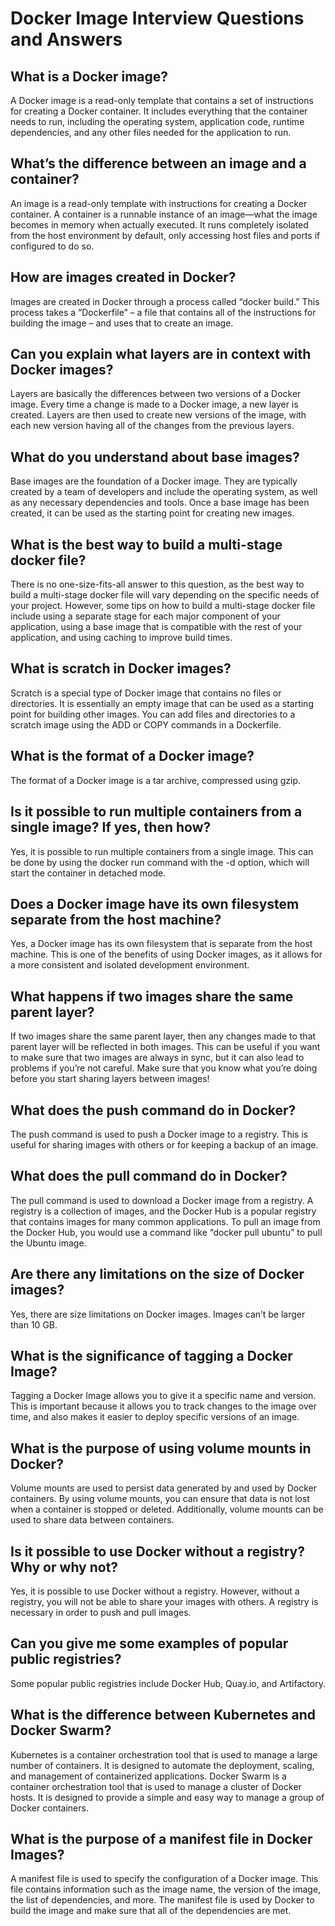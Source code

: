 # Docker Image Interview Questions and Answers

## What is a Docker image?
   A Docker image is a read-only template that contains a set of instructions for creating a Docker container. It includes everything that the container needs to run, including the operating system, application code, runtime dependencies, and any other files needed for the application to run.

## What’s the difference between an image and a container?
   An image is a read-only template with instructions for creating a Docker container. A container is a runnable instance of an image—what the image becomes in memory when actually executed. It runs completely isolated from the host environment by default, only accessing host files and ports if configured to do so.

## How are images created in Docker?
   Images are created in Docker through a process called “docker build.” This process takes a “Dockerfile” – a file that contains all of the instructions for building the image – and uses that to create an image.

## Can you explain what layers are in context with Docker images?
   Layers are basically the differences between two versions of a Docker image. Every time a change is made to a Docker image, a new layer is created. Layers are then used to create new versions of the image, with each new version having all of the changes from the previous layers.

## What do you understand about base images?
   Base images are the foundation of a Docker image. They are typically created by a team of developers and include the operating system, as well as any necessary dependencies and tools. Once a base image has been created, it can be used as the starting point for creating new images.

## What is the best way to build a multi-stage docker file?
   There is no one-size-fits-all answer to this question, as the best way to build a multi-stage docker file will vary depending on the specific needs of your project. However, some tips on how to build a multi-stage docker file include using a separate stage for each major component of your application, using a base image that is compatible with the rest of your application, and using caching to improve build times.

## What is scratch in Docker images?
   Scratch is a special type of Docker image that contains no files or directories. It is essentially an empty image that can be used as a starting point for building other images. You can add files and directories to a scratch image using the ADD or COPY commands in a Dockerfile.

## What is the format of a Docker image?
   The format of a Docker image is a tar archive, compressed using gzip.

## Is it possible to run multiple containers from a single image? If yes, then how?
   Yes, it is possible to run multiple containers from a single image. This can be done by using the docker run command with the -d option, which will start the container in detached mode.

## Does a Docker image have its own filesystem separate from the host machine?
Yes, a Docker image has its own filesystem that is separate from the host machine. This is one of the benefits of using Docker images, as it allows for a more consistent and isolated development environment.

## What happens if two images share the same parent layer?
If two images share the same parent layer, then any changes made to that parent layer will be reflected in both images. This can be useful if you want to make sure that two images are always in sync, but it can also lead to problems if you’re not careful. Make sure that you know what you’re doing before you start sharing layers between images!

## What does the push command do in Docker?
The push command is used to push a Docker image to a registry. This is useful for sharing images with others or for keeping a backup of an image.

## What does the pull command do in Docker?
The pull command is used to download a Docker image from a registry. A registry is a collection of images, and the Docker Hub is a popular registry that contains images for many common applications. To pull an image from the Docker Hub, you would use a command like “docker pull ubuntu” to pull the Ubuntu image.

## Are there any limitations on the size of Docker images?
Yes, there are size limitations on Docker images. Images can’t be larger than 10 GB.

## What is the significance of tagging a Docker Image?
Tagging a Docker Image allows you to give it a specific name and version. This is important because it allows you to track changes to the image over time, and also makes it easier to deploy specific versions of an image.

## What is the purpose of using volume mounts in Docker?
Volume mounts are used to persist data generated by and used by Docker containers. By using volume mounts, you can ensure that data is not lost when a container is stopped or deleted. Additionally, volume mounts can be used to share data between containers.

## Is it possible to use Docker without a registry? Why or why not?
Yes, it is possible to use Docker without a registry. However, without a registry, you will not be able to share your images with others. A registry is necessary in order to push and pull images.

## Can you give me some examples of popular public registries?
Some popular public registries include Docker Hub, Quay.io, and Artifactory.

## What is the difference between Kubernetes and Docker Swarm?
Kubernetes is a container orchestration tool that is used to manage a large number of containers. It is designed to automate the deployment, scaling, and management of containerized applications. Docker Swarm is a container orchestration tool that is used to manage a cluster of Docker hosts. It is designed to provide a simple and easy way to manage a group of Docker containers.

## What is the purpose of a manifest file in Docker Images?
A manifest file is used to specify the configuration of a Docker image. This file contains information such as the image name, the version of the image, the list of dependencies, and more. The manifest file is used by Docker to build the image and make sure that all of the dependencies are met.